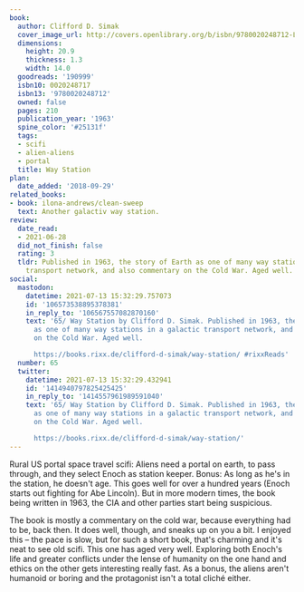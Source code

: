 ```yaml
---
book:
  author: Clifford D. Simak
  cover_image_url: http://covers.openlibrary.org/b/isbn/9780020248712-L.jpg
  dimensions:
    height: 20.9
    thickness: 1.3
    width: 14.0
  goodreads: '190999'
  isbn10: 0020248717
  isbn13: '9780020248712'
  owned: false
  pages: 210
  publication_year: '1963'
  spine_color: '#25131f'
  tags:
  - scifi
  - alien-aliens
  - portal
  title: Way Station
plan:
  date_added: '2018-09-29'
related_books:
- book: ilona-andrews/clean-sweep
  text: Another galactiv way station.
review:
  date_read:
  - 2021-06-28
  did_not_finish: false
  rating: 3
  tldr: Published in 1963, the story of Earth as one of many way stations in a galactic
    transport network, and also commentary on the Cold War. Aged well.
social:
  mastodon:
    datetime: 2021-07-13 15:32:29.757073
    id: '106573538895378381'
    in_reply_to: '106567557082870160'
    text: '65/ Way Station by Clifford D. Simak. Published in 1963, the story of Earth
      as one of many way stations in a galactic transport network, and also commentary
      on the Cold War. Aged well.

      https://books.rixx.de/clifford-d-simak/way-station/ #rixxReads'
  number: 65
  twitter:
    datetime: 2021-07-13 15:32:29.432941
    id: '1414940797825425425'
    in_reply_to: '1414557961989591040'
    text: '65/ Way Station by Clifford D. Simak. Published in 1963, the story of Earth
      as one of many way stations in a galactic transport network, and also commentary
      on the Cold War. Aged well.

      https://books.rixx.de/clifford-d-simak/way-station/'
---
```


Rural US portal space travel scifi: Aliens need a portal on earth, to pass through, and they select Enoch as station
keeper. Bonus: As long as he's in the station, he doesn't age. This goes well for over a hundred years (Enoch starts out
fighting for Abe Lincoln). But in more modern times, the book being written in 1963, the CIA and other parties start
being suspicious.

The book is mostly a commentary on the cold war, because everything had to be, back then. It does well, though, and
sneaks up on you a bit. I enjoyed this – the pace is slow, but for such a short book, that's charming and it's neat to
see old scifi. This one has aged very well. Exploring both Enoch's life and greater conflicts under the lense of
humanity on the one hand and ethics on the other gets interesting really fast. As a bonus, the aliens aren't humanoid or
boring and the protagonist isn't a total cliché either.
